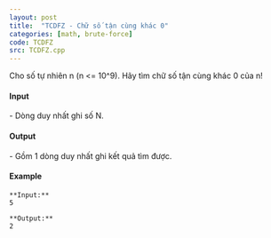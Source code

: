 ```yaml
---
layout: post
title:  "TCDFZ - Chữ số tận cùng khác 0"
categories: [math, brute-force]
code: TCDFZ
src: TCDFZ.cpp
---
```



Cho số tự nhiên n (n <= 10^9). Hãy tìm chữ số tận cùng khác 0 của n!

#### Input

\- Dòng duy nhất ghi số N.

#### Output

\- Gồm 1 dòng duy nhất ghi kết quả tìm được.

#### Example

```
**Input:**
5

**Output:**
2

```

<!--more-->

